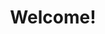 ---
title: Welcome!
description: A clean documentation and blog to record some personal idea and thinking.
thumbnail:
    url: /img/sunrise.jpg
    author: Harris Vo
    authorURL: https://unsplash.com/@hoanvokim
    origin: https://unsplash.com/photos/ZX6BPboJrYk
    originName: Unsplash
actions:
  get-started:
    url: http://localhost:1313/content
    title: "content"
    icon: "fas book-open"
---